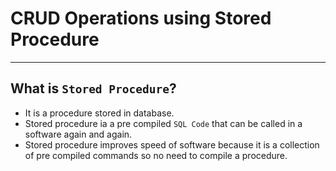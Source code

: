 # CRUD Operations using Stored Procedure
-------------------------------------------
## What is `Stored Procedure`?
* It is a procedure stored in database.
* Stored procedure ia a pre compiled `SQL Code` that can be called in a software again and again.
* Stored procedure improves speed of software because it is a collection of pre compiled commands so no need to compile a procedure.
